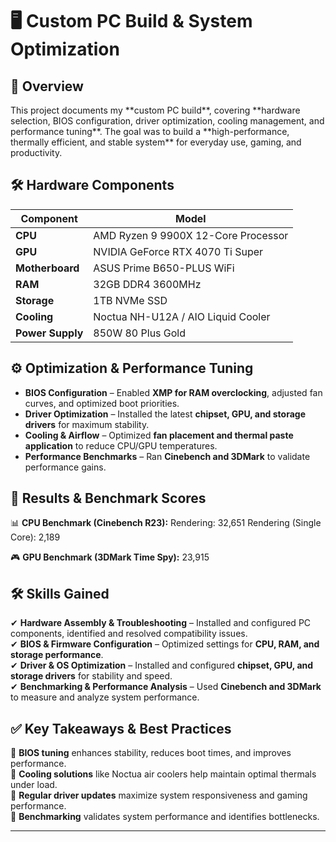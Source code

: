 <h1>🖥️ Custom PC Build & System Optimization</h1>

<h2>📌 Overview</h2>
This project documents my **custom PC build**, covering **hardware selection, BIOS configuration, driver optimization, cooling management, and performance tuning**. The goal was to build a **high-performance, thermally efficient, and stable system** for everyday use, gaming, and productivity.

<h2>🛠 Hardware Components</h2>

| Component | Model |
|-----------|-------|
| **CPU** | AMD Ryzen 9 9900X 12-Core Processor |
| **GPU** | NVIDIA GeForce RTX 4070 Ti Super |
| **Motherboard** | ASUS Prime B650-PLUS WiFi |
| **RAM** | 32GB DDR4 3600MHz |
| **Storage** | 1TB NVMe SSD |
| **Cooling** | Noctua NH-U12A / AIO Liquid Cooler |
| **Power Supply** | 850W 80 Plus Gold |

<h2>⚙️ Optimization & Performance Tuning</h2>

- **BIOS Configuration** – Enabled **XMP for RAM overclocking**, adjusted fan curves, and optimized boot priorities.  
- **Driver Optimization** – Installed the latest **chipset, GPU, and storage drivers** for maximum stability.  
- **Cooling & Airflow** – Optimized **fan placement and thermal paste application** to reduce CPU/GPU temperatures.  
- **Performance Benchmarks** – Ran **Cinebench and 3DMark** to validate performance gains.  

<h2>🚀 Results & Benchmark Scores</h2>

📊 **CPU Benchmark (Cinebench R23):** Rendering: 32,651  Rendering (Single Core): 2,189 

🎮 **GPU Benchmark (3DMark Time Spy):** 23,915  

<h2>🛠 Skills Gained</h2>

✔ **Hardware Assembly & Troubleshooting** – Installed and configured PC components, identified and resolved compatibility issues.  
✔ **BIOS & Firmware Configuration** – Optimized settings for **CPU, RAM, and storage performance**.   
✔ **Driver & OS Optimization** – Installed and configured **chipset, GPU, and storage drivers** for stability and speed.  
✔ **Benchmarking & Performance Analysis** – Used **Cinebench and 3DMark** to measure and analyze system performance.    

<h2>✅ Key Takeaways & Best Practices</h2>

🔹 **BIOS tuning** enhances stability, reduces boot times, and improves performance.  
🔹 **Cooling solutions** like Noctua air coolers help maintain optimal thermals under load.  
🔹 **Regular driver updates** maximize system responsiveness and gaming performance.  
🔹 **Benchmarking** validates system performance and identifies bottlenecks.

---
